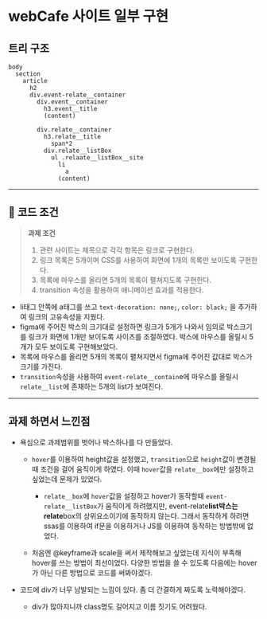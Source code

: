 # webCafe 사이트 일부 구현

## 트리 구조

```
body
  section
    article
      h2
      div.event-relate__container
        div.event__container
          h3.event__title
          (content)

        div.relate__container
          h3.relate__title
            span*2
          div.relate__listBox
            ul .relaate__listBox__site
              li
                a
              (content)
```

---

## 🤔 코드 조건

> **과제 조건**
>
> 1. 관련 사이트는 제목으로 각각 항목은 링크로 구현한다.
> 2. 링크 목록은 5개이며 CSS를 사용하여 화면에 1개의 목록만 보이도록 구현한다.
> 3. 목록에 마우스를 올리면 5개의 목록이 펼쳐지도록 구현한다.
> 4. transition 속성을 활용하여 애니메이션 효과를 적용한다.

- li태그 안쪽에 a태그를 쓰고 `text-decoration: none;`, `color: black;` 을 추가하여 링크의 고유속성을 지웠다.
- figma에 주어진 박스의 크기대로 설정하면 링크가 5개가 나와서 임의로 박스크기를 링크가 화면에 1개만 보이도록 사이즈를 조절하였다. 박스에 마우스를 올릴시 5개가 모두 보이도록 구현해보았다.
- 목록에 마우스를 올리면 5개의 목록이 펼쳐지면서 figma에 주어진 값대로 박스가 크기를 가진다.
- `transition`속성을 사용하여 `event-relate__contain`e에 마우스를 올릴시 `relate__list`에 존재하는 5개의 list가 보여진다.

---

## 과제 하면서 느낀점

- 욕심으로 과제범위를 벗어나 박스하나를 다 만들었다.

  - `hover`를 이용하여 height값을 설정했고, `transition`으로 `height`값이 변경될 때 조건을 걸어 움직이게 하였다. 이때 `hover`값을 `relate__box`에만 설정하고 싶었는데 문제가 있었다.

    - `relate__box`에 `hover`값을 설정하고 hover가 동작할때 `event-relate__listBox`가 움직이게 하려했지만, event-relate**list박스는 relate**box의 상위요소이기에 동작하지 않는다. 그래서 동작하게 하려면 ssas를 이용하여 if문을 이용하거나 JS를 이용하여 동작하는 방법밖에 없었다.

  - 처음엔 @keyframe과 scale을 써서 제작해보고 싶었는데 지식이 부족해 hover를 쓰는 방법이 최선이었다. 다양한 방법을 쓸 수 있도록 다음에는 hover가 아닌 다른 방법으로 코드를 써봐야겠다.

- 코드에 div가 너무 남발되는 느낌이 있다. 좀 더 간결하게 짜도록 노력해야겠다.
  - div가 많아지니까 class명도 길어지고 이름 짓기도 어려웠다.
